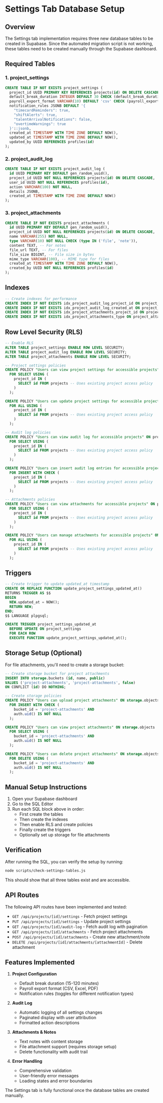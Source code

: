 # Settings Tab Database Setup

## Overview

The Settings tab implementation requires three new database tables to be created in Supabase. Since the automated migration script is not working, these tables need to be created manually through the Supabase dashboard.

## Required Tables

### 1. project_settings

```sql
CREATE TABLE IF NOT EXISTS project_settings (
  project_id UUID PRIMARY KEY REFERENCES projects(id) ON DELETE CASCADE,
  default_break_duration INTEGER DEFAULT 30 CHECK (default_break_duration >= 15 AND default_break_duration <= 120),
  payroll_export_format VARCHAR(10) DEFAULT 'csv' CHECK (payroll_export_format IN ('csv', 'xlsx', 'pdf')),
  notification_rules JSONB DEFAULT '{
    "timecardReminders": true,
    "shiftAlerts": true,
    "talentArrivalNotifications": false,
    "overtimeWarnings": true
  }'::jsonb,
  created_at TIMESTAMP WITH TIME ZONE DEFAULT NOW(),
  updated_at TIMESTAMP WITH TIME ZONE DEFAULT NOW(),
  updated_by UUID REFERENCES profiles(id)
);
```

### 2. project_audit_log

```sql
CREATE TABLE IF NOT EXISTS project_audit_log (
  id UUID PRIMARY KEY DEFAULT gen_random_uuid(),
  project_id UUID NOT NULL REFERENCES projects(id) ON DELETE CASCADE,
  user_id UUID NOT NULL REFERENCES profiles(id),
  action VARCHAR(100) NOT NULL,
  details JSONB,
  created_at TIMESTAMP WITH TIME ZONE DEFAULT NOW()
);
```

### 3. project_attachments

```sql
CREATE TABLE IF NOT EXISTS project_attachments (
  id UUID PRIMARY KEY DEFAULT gen_random_uuid(),
  project_id UUID NOT NULL REFERENCES projects(id) ON DELETE CASCADE,
  name VARCHAR(255) NOT NULL,
  type VARCHAR(10) NOT NULL CHECK (type IN ('file', 'note')),
  content TEXT, -- For notes
  file_url TEXT, -- For files
  file_size BIGINT, -- File size in bytes
  mime_type VARCHAR(100), -- MIME type for files
  created_at TIMESTAMP WITH TIME ZONE DEFAULT NOW(),
  created_by UUID NOT NULL REFERENCES profiles(id)
);
```

## Indexes

```sql
-- Create indexes for performance
CREATE INDEX IF NOT EXISTS idx_project_audit_log_project_id ON project_audit_log(project_id);
CREATE INDEX IF NOT EXISTS idx_project_audit_log_created_at ON project_audit_log(created_at DESC);
CREATE INDEX IF NOT EXISTS idx_project_attachments_project_id ON project_attachments(project_id);
CREATE INDEX IF NOT EXISTS idx_project_attachments_type ON project_attachments(type);
```

## Row Level Security (RLS)

```sql
-- Enable RLS
ALTER TABLE project_settings ENABLE ROW LEVEL SECURITY;
ALTER TABLE project_audit_log ENABLE ROW LEVEL SECURITY;
ALTER TABLE project_attachments ENABLE ROW LEVEL SECURITY;

-- Project settings policies
CREATE POLICY "Users can view project settings for accessible projects" ON project_settings
  FOR SELECT USING (
    project_id IN (
      SELECT id FROM projects -- Uses existing project access policy
    )
  );

CREATE POLICY "Users can update project settings for accessible projects" ON project_settings
  FOR ALL USING (
    project_id IN (
      SELECT id FROM projects -- Uses existing project access policy
    )
  );

-- Audit log policies
CREATE POLICY "Users can view audit log for accessible projects" ON project_audit_log
  FOR SELECT USING (
    project_id IN (
      SELECT id FROM projects -- Uses existing project access policy
    )
  );

CREATE POLICY "Users can insert audit log entries for accessible projects" ON project_audit_log
  FOR INSERT WITH CHECK (
    project_id IN (
      SELECT id FROM projects -- Uses existing project access policy
    )
  );

-- Attachments policies
CREATE POLICY "Users can view attachments for accessible projects" ON project_attachments
  FOR SELECT USING (
    project_id IN (
      SELECT id FROM projects -- Uses existing project access policy
    )
  );

CREATE POLICY "Users can manage attachments for accessible projects" ON project_attachments
  FOR ALL USING (
    project_id IN (
      SELECT id FROM projects -- Uses existing project access policy
    )
  );
```

## Triggers

```sql
-- Create trigger to update updated_at timestamp
CREATE OR REPLACE FUNCTION update_project_settings_updated_at()
RETURNS TRIGGER AS $$
BEGIN
  NEW.updated_at = NOW();
  RETURN NEW;
END;
$$ LANGUAGE plpgsql;

CREATE TRIGGER project_settings_updated_at
  BEFORE UPDATE ON project_settings
  FOR EACH ROW
  EXECUTE FUNCTION update_project_settings_updated_at();
```

## Storage Setup (Optional)

For file attachments, you'll need to create a storage bucket:

```sql
-- Create storage bucket for project attachments
INSERT INTO storage.buckets (id, name, public) 
VALUES ('project-attachments', 'project-attachments', false)
ON CONFLICT (id) DO NOTHING;

-- Create storage policies
CREATE POLICY "Users can upload project attachments" ON storage.objects
  FOR INSERT WITH CHECK (
    bucket_id = 'project-attachments' AND
    auth.uid() IS NOT NULL
  );

CREATE POLICY "Users can view project attachments" ON storage.objects
  FOR SELECT USING (
    bucket_id = 'project-attachments' AND
    auth.uid() IS NOT NULL
  );

CREATE POLICY "Users can delete project attachments" ON storage.objects
  FOR DELETE USING (
    bucket_id = 'project-attachments' AND
    auth.uid() IS NOT NULL
  );
```

## Manual Setup Instructions

1. Open your Supabase dashboard
2. Go to the SQL Editor
3. Run each SQL block above in order:
   - First create the tables
   - Then create the indexes
   - Then enable RLS and create policies
   - Finally create the triggers
   - Optionally set up storage for file attachments

## Verification

After running the SQL, you can verify the setup by running:

```bash
node scripts/check-settings-tables.js
```

This should show that all three tables exist and are accessible.

## API Routes

The following API routes have been implemented and tested:

- `GET /api/projects/[id]/settings` - Fetch project settings
- `PUT /api/projects/[id]/settings` - Update project settings
- `GET /api/projects/[id]/audit-log` - Fetch audit log with pagination
- `GET /api/projects/[id]/attachments` - Fetch project attachments
- `POST /api/projects/[id]/attachments` - Create new attachment/note
- `DELETE /api/projects/[id]/attachments/[attachmentId]` - Delete attachment

## Features Implemented

1. **Project Configuration**
   - Default break duration (15-120 minutes)
   - Payroll export format (CSV, Excel, PDF)
   - Notification rules (toggles for different notification types)

2. **Audit Log**
   - Automatic logging of all settings changes
   - Paginated display with user attribution
   - Formatted action descriptions

3. **Attachments & Notes**
   - Text notes with content storage
   - File attachment support (requires storage setup)
   - Delete functionality with audit trail

4. **Error Handling**
   - Comprehensive validation
   - User-friendly error messages
   - Loading states and error boundaries

The Settings tab is fully functional once the database tables are created manually.